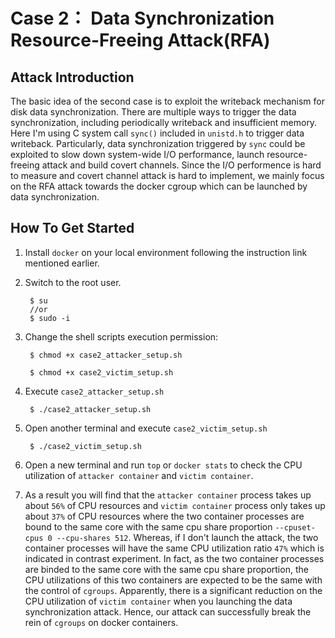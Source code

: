 Case 2： Data Synchronization Resource-Freeing Attack(RFA)
====================================================================

Attack Introduction
---------------------------------------------------------------------
The basic idea of the second case is to exploit the writeback mechanism for disk data synchronization.
There are multiple ways to trigger the data synchronization, including periodically writeback and insufficient memory.
Here I'm using C system call `sync()` included in `unistd.h` to trigger data writeback.
Particularly, data synchronization triggered by `sync` could be exploited to slow down system-wide I/O performance, launch resource-freeing attack and build covert channels. 
Since the I/O performence is hard to measure and covert channel attack is hard to implement, we mainly focus on the RFA attack towards the docker cgroup which can be launched by data synchronization.

## How To Get Started

1. Install `docker` on your local environment following the instruction link mentioned earlier.

2. Switch to the root user.

        $ su
        //or
        $ sudo -i

3. Change the shell scripts execution permission:

        $ chmod +x case2_attacker_setup.sh
        
        $ chmod +x case2_victim_setup.sh

4. Execute `case2_attacker_setup.sh`

        $ ./case2_attacker_setup.sh

5. Open another terminal and execute `case2_victim_setup.sh`

        $ ./case2_victim_setup.sh
    
6. Open a new terminal and run `top` or `docker stats` to check the CPU utilization of `attacker container` and `victim container`. 

7. As a result you will find that the `attacker container` process takes up about `56%` of CPU resources and `victim container` process only takes up about `37%` of CPU resources where the two container processes are bound to the same core with the same cpu share proportion `--cpuset-cpus 0 --cpu-shares 512`.
Whereas, if I don't launch the attack, the two container processes will have the same CPU utilization ratio `47%` which is indicated in contrast experiment. 
In fact, as the two container processes are binded to the same core with the same cpu share proportion, the CPU utilizations of this two containers are expected to be the same with the control of `cgroups`. Apparently, there is a significant reduction on the CPU utilization of `victim container` when you launching the data synchronization attack.
Hence, our attack can successfully break the rein of `cgroups` on docker containers.
    
    
    
    
   
